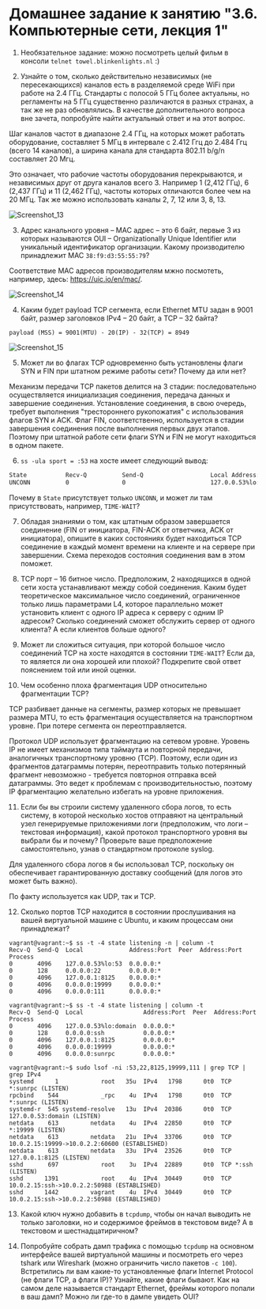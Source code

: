 
# Домашнее задание к занятию "3.6. Компьютерные сети, лекция 1"

1. Необязательное задание:
можно посмотреть целый фильм в консоли `telnet towel.blinkenlights.nl` :)

2. Узнайте о том, сколько действительно независимых (не пересекающихся) каналов есть в разделяемой среде WiFi при работе на 2.4 ГГц. Стандарты с полосой 5 ГГц более актуальны, но регламенты на 5 ГГц существенно различаются в разных странах, а так же не раз обновлялись. В качестве дополнительного вопроса вне зачета, попробуйте найти актуальный ответ и на этот вопрос.

Шаг каналов частот в диапазоне 2.4 ГГц, на которых может работать оборудование, составляет 5 МГц в интервале с 2.412 Ггц до 2.484 Ггц (всего 14  каналов), а ширина канала для стандарта 802.11 b/g/n составляет 20 Мгц. 

Это означает, что рабочие частоты оборудования перекрываются, и независимых друг от друга каналов всего 3. Например 1 (2,412 ГГц), 6 (2,437 ГГц) и 11 (2,462 ГГц), частоты которых отличаются более чем на 20 МГц. Так же можно использовать каналы 2, 7, 12 или 3, 8, 13.

![Screenshot_13](https://user-images.githubusercontent.com/72273610/122647572-8ee1a300-d146-11eb-9378-f274a277f357.png)

3. Адрес канального уровня – MAC адрес – это 6 байт, первые 3 из которых называются OUI – Organizationally Unique Identifier или уникальный идентификатор организации. Какому производителю принадлежит MAC `38:f9:d3:55:55:79`?

Соответствие MAC адресов производителям мжно посмотеть, например, здесь: https://uic.io/en/mac/. 

![Screenshot_14](https://user-images.githubusercontent.com/72273610/122884976-7947c580-d360-11eb-8682-653c2dba74f0.png)


4. Каким будет payload TCP сегмента, если Ethernet MTU задан в 9001 байт, размер заголовков IPv4 – 20 байт, а TCP – 32 байта?

```
payload (MSS) = 9001(MTU) - 20(IP) - 32(TCP) = 8949
```

![Screenshot_15](https://user-images.githubusercontent.com/72273610/122891551-6c2dd500-d366-11eb-95a4-88f9cddd05d6.png)


5. Может ли во флагах TCP одновременно быть установлены флаги SYN и FIN при штатном режиме работы сети? Почему да или нет?

Механизм передачи TCP пакетов делится на 3 стадии: последовательно осуществляется инициализация соединения, передача данных и завершение соединения. Установление соединения, в свою очередь, требует выполнения "трестороннего рукопожатия" с использования флагов SYN и ACK. Флаг FIN, соответственно, используется в стадии завершения соединения после выполнения первых двух этапов. Поэтому при штатной работе сети флаги SYN и FIN не могут находиться в одном пакете.

6. `ss -ula sport = :53` на хосте имеет следующий вывод:

```bash
State           Recv-Q          Send-Q                   Local Address:Port                     Peer Address:Port          Process
UNCONN          0               0                        127.0.0.53%lo:domain                        0.0.0.0:*
```

Почему в `State` присутствует только `UNCONN`, и может ли там присутствовать, например, `TIME-WAIT`?

7. Обладая знаниями о том, как штатным образом завершается соединение (FIN от инициатора, FIN-ACK от ответчика, ACK от инициатора), опишите в каких состояниях будет находиться TCP соединение в каждый момент времени на клиенте и на сервере при завершении. Схема переходов состояния соединения вам в этом поможет.

8. TCP порт – 16 битное число. Предположим, 2 находящихся в одной сети хоста устанавливают между собой соединения. Каким будет теоретическое максимальное число соединений, ограниченное только лишь параметрами L4, которое параллельно может установить клиент с одного IP адреса к серверу с одним IP адресом? Сколько соединений сможет обслужить сервер от одного клиента? А если клиентов больше одного?

9. Может ли сложиться ситуация, при которой большое число соединений TCP на хосте находятся в состоянии  `TIME-WAIT`? Если да, то является ли она хорошей или плохой? Подкрепите свой ответ пояснением той или иной оценки.

10. Чем особенно плоха фрагментация UDP относительно фрагментации TCP?

TCP разбивает данные на сегменты, размер которых не превышает размера MTU, то есть фрагментация осуществляется на транспортном уровне. При потере сегмента он переотправляется.

Протокол UDP использует фрагментацию на сетевом уровне. Уровень IP не имеет механизмов типа таймаута и повторной передачи, аналогичных транспортному уровню (TCP). Поэтому, если один из фрагментов датаграммы потерян, переотправить только потерянный фрагмент невозможно - требуется повторноя отправка всей датаграммы. Это ведет к проблемам с производительностью, поэтому IP фрагментацию желательно избегать на уровне приложения.


11. Если бы вы строили систему удаленного сбора логов, то есть систему, в которой несколько хостов отправяют на центральный узел генерируемые приложениями логи (предположим, что логи – текстовая информация), какой протокол транспортного уровня вы выбрали бы и почему? Проверьте ваше предположение самостоятельно, узнав о стандартном протоколе syslog.

Для удаленного сбора логов я бы использовал TCP, поскольку он обеспечивает гарантированную доставку сообщений (для логов это может быть важно).

По факту используется как UDP, так и TCP.

12. Сколько портов TCP находится в состоянии прослушивания на вашей виртуальной машине с Ubuntu, и каким процессам они принадлежат?

```
vagrant@vagrant:~$ ss -t -4 state listening -n | column -t
Recv-Q  Send-Q  Local             Address:Port  Peer  Address:Port  Process
0       4096    127.0.0.53%lo:53  0.0.0.0:*
0       128     0.0.0.0:22        0.0.0.0:*
0       4096    127.0.0.1:8125    0.0.0.0:*
0       4096    0.0.0.0:19999     0.0.0.0:*
0       4096    0.0.0.0:111       0.0.0.0:*

vagrant@vagrant:~$ ss -t -4 state listening | column -t
Recv-Q  Send-Q  Local                 Address:Port  Peer  Address:Port  Process
0       4096    127.0.0.53%lo:domain  0.0.0.0:*
0       128     0.0.0.0:ssh           0.0.0.0:*
0       4096    127.0.0.1:8125        0.0.0.0:*
0       4096    0.0.0.0:19999         0.0.0.0:*
0       4096    0.0.0.0:sunrpc        0.0.0.0:*

vagrant@vagrant:~$ sudo lsof -ni :53,22,8125,19999,111 | grep TCP | grep IPv4
systemd      1            root   35u  IPv4   1798      0t0  TCP *:sunrpc (LISTEN)
rpcbind    544            _rpc    4u  IPv4   1798      0t0  TCP *:sunrpc (LISTEN)
systemd-r  545 systemd-resolve   13u  IPv4  20386      0t0  TCP 127.0.0.53:domain (LISTEN)
netdata    613         netdata    4u  IPv4  22850      0t0  TCP *:19999 (LISTEN)
netdata    613         netdata   21u  IPv4  33706      0t0  TCP 10.0.2.15:19999->10.0.2.2:60600 (ESTABLISHED)
netdata    613         netdata   33u  IPv4  23526      0t0  TCP 127.0.0.1:8125 (LISTEN)
sshd       697            root    3u  IPv4  22889      0t0  TCP *:ssh (LISTEN)
sshd      1391            root    4u  IPv4  30449      0t0  TCP 10.0.2.15:ssh->10.0.2.2:50988 (ESTABLISHED)
sshd      1442         vagrant    4u  IPv4  30449      0t0  TCP 10.0.2.15:ssh->10.0.2.2:50988 (ESTABLISHED)
```

13. Какой ключ нужно добавить в `tcpdump`, чтобы он начал выводить не только заголовки, но и содержимое фреймов в текстовом виде? А в текстовом и шестнадцатиричном?

14. Попробуйте собрать дамп трафика с помощью `tcpdump` на основном интерфейсе вашей виртуальной машины и посмотреть его через tshark или Wireshark (можно ограничить число пакетов `-c 100`). Встретились ли вам какие-то установленные флаги Internet Protocol (не флаги TCP, а флаги IP)? Узнайте, какие флаги бывают. Как на самом деле называется стандарт Ethernet, фреймы которого попали в ваш дамп? Можно ли где-то в дампе увидеть OUI?
